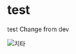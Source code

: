 # test

test
Change from dev

![치타](https://github.com/user-attachments/assets/1e25bcec-d886-4866-b25f-b956b861381d)
